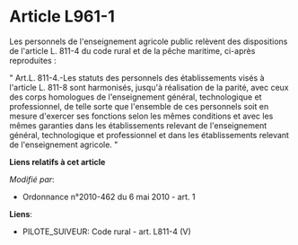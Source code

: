 # Article L961-1

Les personnels de l'enseignement agricole public relèvent des dispositions de l'article L. 811-4 du code rural et de la pêche
maritime, ci-après reproduites : 

" Art.L. 811-4.-Les statuts des personnels des établissements visés à l'article L. 811-8 sont harmonisés, jusqu'à réalisation
de la parité, avec ceux des corps homologues de l'enseignement général, technologique et professionnel, de telle sorte que
l'ensemble de ces personnels soit en mesure d'exercer ses fonctions selon les mêmes conditions et avec les mêmes garanties
dans les établissements relevant de l'enseignement général, technologique et professionnel et dans les établissements
relevant de l'enseignement agricole. "

**Liens relatifs à cet article**

_Modifié par_:

  - Ordonnance n°2010-462 du 6 mai 2010 - art. 1

**Liens**:

  - PILOTE_SUIVEUR: Code rural - art. L811-4 (V)
